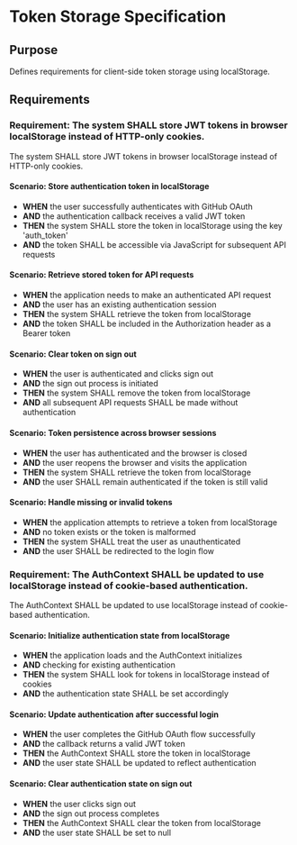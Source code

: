 # Token Storage Specification

## Purpose
Defines requirements for client-side token storage using localStorage.

## Requirements

### Requirement: The system SHALL store JWT tokens in browser localStorage instead of HTTP-only cookies.
The system SHALL store JWT tokens in browser localStorage instead of HTTP-only cookies.

#### Scenario: Store authentication token in localStorage
- **WHEN** the user successfully authenticates with GitHub OAuth
- **AND** the authentication callback receives a valid JWT token
- **THEN** the system SHALL store the token in localStorage using the key 'auth_token'
- **AND** the token SHALL be accessible via JavaScript for subsequent API requests

#### Scenario: Retrieve stored token for API requests
- **WHEN** the application needs to make an authenticated API request
- **AND** the user has an existing authentication session
- **THEN** the system SHALL retrieve the token from localStorage
- **AND** the token SHALL be included in the Authorization header as a Bearer token

#### Scenario: Clear token on sign out
- **WHEN** the user is authenticated and clicks sign out
- **AND** the sign out process is initiated
- **THEN** the system SHALL remove the token from localStorage
- **AND** all subsequent API requests SHALL be made without authentication

#### Scenario: Token persistence across browser sessions
- **WHEN** the user has authenticated and the browser is closed
- **AND** the user reopens the browser and visits the application
- **THEN** the system SHALL retrieve the token from localStorage
- **AND** the user SHALL remain authenticated if the token is still valid

#### Scenario: Handle missing or invalid tokens
- **WHEN** the application attempts to retrieve a token from localStorage
- **AND** no token exists or the token is malformed
- **THEN** the system SHALL treat the user as unauthenticated
- **AND** the user SHALL be redirected to the login flow

### Requirement: The AuthContext SHALL be updated to use localStorage instead of cookie-based authentication.
The AuthContext SHALL be updated to use localStorage instead of cookie-based authentication.

#### Scenario: Initialize authentication state from localStorage
- **WHEN** the application loads and the AuthContext initializes
- **AND** checking for existing authentication
- **THEN** the system SHALL look for tokens in localStorage instead of cookies
- **AND** the authentication state SHALL be set accordingly

#### Scenario: Update authentication after successful login
- **WHEN** the user completes the GitHub OAuth flow successfully
- **AND** the callback returns a valid JWT token
- **THEN** the AuthContext SHALL store the token in localStorage
- **AND** the user state SHALL be updated to reflect authentication

#### Scenario: Clear authentication state on sign out
- **WHEN** the user clicks sign out
- **AND** the sign out process completes
- **THEN** the AuthContext SHALL clear the token from localStorage
- **AND** the user state SHALL be set to null